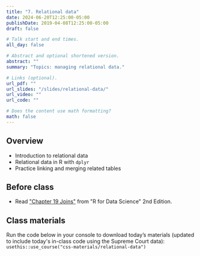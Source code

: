 ```yaml
---
title: "7. Relational data"
date: 2024-06-20T12:25:00-05:00
publishDate: 2019-04-08T12:25:00-05:00
draft: false

# Talk start and end times.
all_day: false

# Abstract and optional shortened version.
abstract: ""
summary: "Topics: managing relational data."

# Links (optional).
url_pdf: ""
url_slides: "/slides/relational-data/"
url_video: ""
url_code: ""

# Does the content use math formatting?
math: false
---
```




## Overview

* Introduction to relational data
* Relational data in R with `dplyr`
* Practice linking and merging related tables


## Before class

* Read ["Chapter 19 Joins"](https://r4ds.hadley.nz/joins) from "R for Data Science" 2nd Edition. 

<!--
Add one topic more here, maybe databases which is a chapter of 2nd edition of book and there is dplyr extension of it https://r4ds.hadley.nz/databases
For me see also 1ed for intro https://r4ds.had.co.nz/relational-data.html
-->

## Class materials

Run the code below in your console to download today’s materials (updated to include today's in-class code using the Supreme Court data): `usethis::use_course("css-materials/relational-data")`
